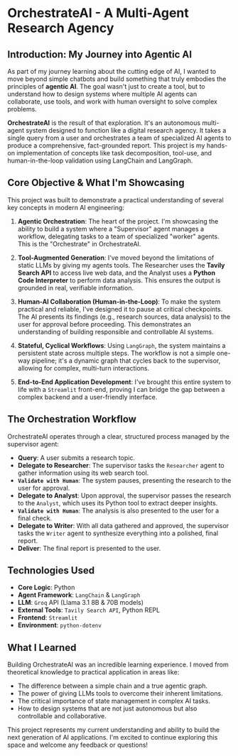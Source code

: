# OrchestrateAI - A Multi-Agent Research Agency

<!-- ![OrchestrateAI Demo](https://placehold.co/800x400.png)  -->

## Introduction: My Journey into Agentic AI

As part of my journey learning about the cutting edge of AI, I wanted to move beyond simple chatbots and build something that truly embodies the principles of **agentic AI**. The goal wasn't just to create a tool, but to understand how to design systems where multiple AI agents can collaborate, use tools, and work with human oversight to solve complex problems.

**OrchestrateAI** is the result of that exploration. It's an autonomous multi-agent system designed to function like a digital research agency. It takes a single query from a user and orchestrates a team of specialized AI agents to produce a comprehensive, fact-grounded report. This project is my hands-on implementation of concepts like task decomposition, tool-use, and human-in-the-loop validation using LangChain and LangGraph.

## Core Objective & What I'm Showcasing

This project was built to demonstrate a practical understanding of several key concepts in modern AI engineering:

1.  **Agentic Orchestration**: The heart of the project. I'm showcasing the ability to build a system where a "Supervisor" agent manages a workflow, delegating tasks to a team of specialized "worker" agents. This is the "Orchestrate" in OrchestrateAI.

2.  **Tool-Augmented Generation**: I've moved beyond the limitations of static LLMs by giving my agents tools. The Researcher uses the **Tavily Search API** to access live web data, and the Analyst uses a **Python Code Interpreter** to perform data analysis. This ensures the output is grounded in real, verifiable information.

3.  **Human-AI Collaboration (Human-in-the-Loop)**: To make the system practical and reliable, I've designed it to pause at critical checkpoints. The AI presents its findings (e.g., research sources, data analysis) to the user for approval before proceeding. This demonstrates an understanding of building responsible and controllable AI systems.

4.  **Stateful, Cyclical Workflows**: Using `LangGraph`, the system maintains a persistent state across multiple steps. The workflow is not a simple one-way pipeline; it's a dynamic graph that cycles back to the supervisor, allowing for complex, multi-turn interactions.

5.  **End-to-End Application Development**: I've brought this entire system to life with a `Streamlit` front-end, proving I can bridge the gap between a complex backend and a user-friendly interface.

## The Orchestration Workflow

OrchestrateAI operates through a clear, structured process managed by the supervisor agent:

- **Query**: A user submits a research topic.
- **Delegate to Researcher**: The supervisor tasks the `Researcher` agent to gather information using its web search tool.
- **`Validate with Human`**: The system pauses, presenting the research to the user for approval.
- **Delegate to Analyst**: Upon approval, the supervisor passes the research to the `Analyst`, which uses its Python tool to extract deeper insights.
- **`Validate with Human`**: The analysis is also presented to the user for a final check.
- **Delegate to Writer**: With all data gathered and approved, the supervisor tasks the `Writer` agent to synthesize everything into a polished, final report.
- **Deliver**: The final report is presented to the user.

## Technologies Used

*   **Core Logic**: Python
*   **Agent Framework**: `LangChain` & `LangGraph`
*   **LLM**: `Groq` API (Llama 3.1 8B & 70B models)
*   **External Tools**: `Tavily Search API`, Python REPL
*   **Frontend**: `Streamlit`
*   **Environment**: `python-dotenv`

## What I Learned

Building OrchestrateAI was an incredible learning experience. I moved from theoretical knowledge to practical application in areas like:

- The difference between a simple chain and a true agentic graph.
- The power of giving LLMs tools to overcome their inherent limitations.
- The critical importance of state management in complex AI tasks.
- How to design systems that are not just autonomous but also controllable and collaborative.

This project represents my current understanding and ability to build the next generation of AI applications. I'm excited to continue exploring this space and welcome any feedback or questions!


